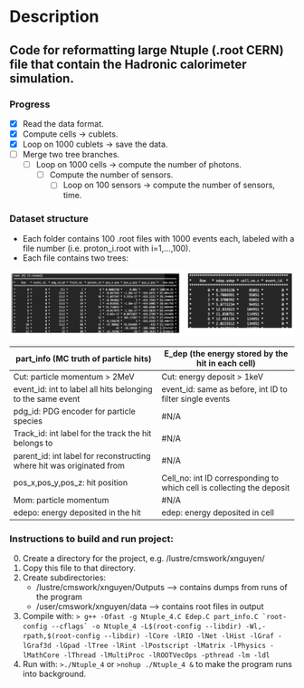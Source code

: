 # Description
## Code for reformatting large Ntuple (.root CERN) file that contain the Hadronic calorimeter simulation. 
### Progress
- [x]  Read the data format.
- [x]  Compute cells → cublets.
- [x]  Loop on 1000 cublets → save the data.
- [ ]  Merge two tree branches.
    - [ ]  Loop on 1000 cells → compute the number of photons.
        - [ ]  Compute the number of sensors.
            - [ ]  Loop on 100 sensors → compute the number of sensors, time.

### Dataset structure

- Each folder contains 100 .root files with 1000 events each, labeled with a file number (i.e. proton_i.root with i=1,…,100).
- Each file contains two trees:
  
 ![Data](https://github.com/Tungcg1906/Particle-Detectors-optimization-with-Deep-Learning-techniques/blob/main/images/data-struct.png)
 


| **part_info (MC truth of particle hits)**  | **E_dep (the energy stored by the hit in each cell)** |
| ------------- | ------------- |
| Cut: particle momentum > 2MeV  | Cut: energy deposit > 1keV  |
| event_id: int to label all hits belonging to the same event  | event_id: same as before, int ID to filter single events  |
| pdg_id: PDG encoder for particle species  | #N/A |
| Track_id: int label for the track the hit belongs to  | #N/A |
| parent_id: int label for reconstructing where hit was originated from  | #N/A |
| pos_x,pos_y,pos_z: hit position  | Cell_no: int ID corresponding to which cell is collecting the deposit  |
| Mom: particle momentum  | #N/A |
| edepo: energy deposited in the hit  | edep: energy deposited in cell  |


### Instructions to build and run project:
0. Create a directory for the project, e.g. /lustre/cmswork/xnguyen/  
1. Copy this file to that directory.
2. Create subdirectories:
   - /lustre/cmswork/xnguyen/Outputs     --> contains dumps from runs of the program
   - /user/cmswork/xnguyen/data          --> contains root files in output
3. Compile with: ```> g++ -Ofast -g Ntuple_4.C Edep.C part_info.C `root-config --cflags` -o Ntuple_4 -L$(root-config --libdir) -Wl,-rpath,$(root-config --libdir) -lCore -lRIO -lNet -lHist -lGraf -lGraf3d -lGpad -lTree -lRint -lPostscript -lMatrix -lPhysics -lMathCore -lThread -lMultiProc -lROOTVecOps -pthread -lm -ldl```
4. Run with: `>./Ntuple_4` or `>nohup ./Ntuple_4 &` to make the program runs into background.
